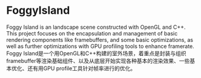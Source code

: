 # FoggyIsland
Foggy Island is an landscape scene constructed with OpenGL and C++. This project focuses on the encapsulation and management of basic rendering components like framebuffers, and some basic optimizations, as well as further optimizations with GPU profiling tools to enhance framerate. 
Foggy Island是一个用OpenGL和C++构建的室外场景，着重点是封装与组织framebuffer等渲染基础组件、以及从底层开始实现各种基本的渲染效果、一些基本优化、还有用GPU profile工具针对帧率进行的优化。
